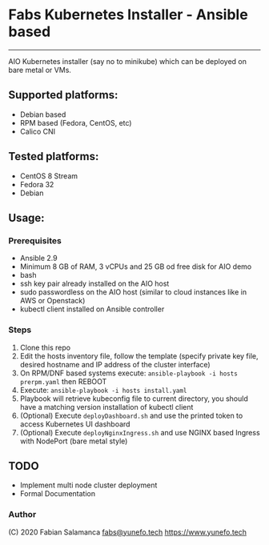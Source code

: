 # Fabs Kubernetes Installer - Ansible based
--------------------

AIO Kubernetes installer (say no to minikube) which can be deployed on bare metal or VMs. 

## Supported platforms:

* Debian based
* RPM based (Fedora, CentOS, etc)
* Calico CNI

## Tested platforms:

* CentOS 8 Stream
* Fedora 32
* Debian 

## Usage:

### Prerequisites

* Ansible 2.9
* Minimum 8 GB of RAM, 3 vCPUs and 25 GB od free disk for AIO demo
* bash
* ssh key pair already installed on the AIO host
* sudo passwordless on the AIO host (similar to cloud instances like in AWS or Openstack)
* kubectl client installed on Ansible controller

### Steps

1. Clone this repo
2. Edit the hosts inventory file, follow the template (specify private key file, desired hostname and IP address of the cluster interface)
3. On RPM/DNF based systems execute: `ansible-playbook -i hosts prerpm.yaml` then REBOOT
4. Execute: `ansible-playbook -i hosts install.yaml`
5. Playbook will retrieve kubeconfig file to current directory, you should have a matching version installation of kubectl client
6. (Optional) Execute `deployDashboard.sh` and use the printed token to access Kubernetes UI dashboard
6. (Optional) Execute `deployNginxIngress.sh` and use NGINX based Ingress with NodePort (bare metal style)

## TODO

* Implement multi node cluster deployment
* Formal Documentation

### Author

(C) 2020 Fabian Salamanca <fabs@yunefo.tech>
https://www.yunefo.tech 

